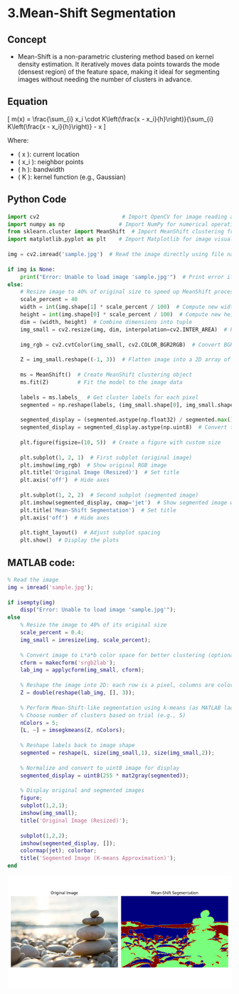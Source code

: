 
# 3.Mean-Shift Segmentation

##  Concept  

- Mean-Shift is a non-parametric clustering method based on kernel density estimation. It iteratively moves data points towards the mode (densest region) of the feature space, making it ideal for segmenting images without needing the number of clusters in advance.


##  Equation

\[
m(x) = \frac{\sum_{i} x_i \cdot K\left(\frac{x - x_i}{h}\right)}{\sum_{i} K\left(\frac{x - x_i}{h}\right)} - x
\]

Where:  
- \( x \): current location  
- \( x_i \): neighbor points  
- \( h \): bandwidth  
- \( K \): kernel function (e.g., Gaussian)



## Python Code

```python
import cv2                          # Import OpenCV for image reading and processing
import numpy as np                 # Import NumPy for numerical operations
from sklearn.cluster import MeanShift  # Import MeanShift clustering from scikit-learn
import matplotlib.pyplot as plt    # Import Matplotlib for image visualization

img = cv2.imread('sample.jpg')  # Read the image directly using file name

if img is None:
    print("Error: Unable to load image 'sample.jpg'")  # Print error if image can't be loaded
else:
    # Resize image to 40% of original size to speed up MeanShift processing
    scale_percent = 40
    width = int(img.shape[1] * scale_percent / 100)  # Compute new width
    height = int(img.shape[0] * scale_percent / 100)  # Compute new height
    dim = (width, height)  # Combine dimensions into tuple
    img_small = cv2.resize(img, dim, interpolation=cv2.INTER_AREA)  # Resize image using area interpolation

    img_rgb = cv2.cvtColor(img_small, cv2.COLOR_BGR2RGB)  # Convert BGR to RGB for displaying with Matplotlib

    Z = img_small.reshape((-1, 3))  # Flatten image into a 2D array of pixels (N x 3)

    ms = MeanShift()  # Create MeanShift clustering object
    ms.fit(Z)         # Fit the model to the image data

    labels = ms.labels_  # Get cluster labels for each pixel
    segmented = np.reshape(labels, (img_small.shape[0], img_small.shape[1]))  # Reshape labels back to image shape

    segmented_display = (segmented.astype(np.float32) / segmented.max()) * 255  # Normalize to 0-255 range
    segmented_display = segmented_display.astype(np.uint8)  # Convert to unsigned 8-bit integer for display

    plt.figure(figsize=(10, 5))  # Create a figure with custom size

    plt.subplot(1, 2, 1)  # First subplot (original image)
    plt.imshow(img_rgb)  # Show original RGB image
    plt.title('Original Image (Resized)')  # Set title
    plt.axis('off')  # Hide axes

    plt.subplot(1, 2, 2)  # Second subplot (segmented image)
    plt.imshow(segmented_display, cmap='jet')  # Show segmented image with colormap
    plt.title('Mean-Shift Segmentation')  # Set title
    plt.axis('off')  # Hide axes

    plt.tight_layout()  # Adjust subplot spacing
    plt.show()  # Display the plots

```

## MATLAB code:

```MATLAB
% Read the image
img = imread('sample.jpg');

if isempty(img)
    disp("Error: Unable to load image 'sample.jpg'");
else
    % Resize the image to 40% of its original size
    scale_percent = 0.4;
    img_small = imresize(img, scale_percent);

    % Convert image to L*a*b color space for better clustering (optional but improves segmentation)
    cform = makecform('srgb2lab');
    lab_img = applycform(img_small, cform);

    % Reshape the image into 2D: each row is a pixel, columns are color channels
    Z = double(reshape(lab_img, [], 3));

    % Perform Mean-Shift-like segmentation using k-means (as MATLAB lacks built-in MeanShift)
    % Choose number of clusters based on trial (e.g., 5)
    nColors = 5;
    [L, ~] = imsegkmeans(Z, nColors);

    % Reshape labels back to image shape
    segmented = reshape(L, size(img_small,1), size(img_small,2));

    % Normalize and convert to uint8 image for display
    segmented_display = uint8(255 * mat2gray(segmented));

    % Display original and segmented images
    figure;
    subplot(1,2,1);
    imshow(img_small);
    title('Original Image (Resized)');

    subplot(1,2,2);
    imshow(segmented_display, []);
    colormap(jet); colorbar;
    title('Segmented Image (K-means Approximation)');
end

```
![alt](photows/Mean-Shift.png)


